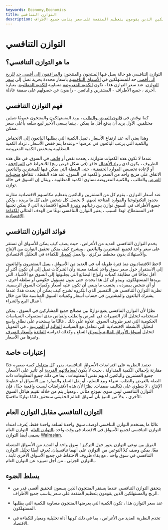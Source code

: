 ```yaml
---
keywords: Economy,Economics
title: التوازن التنافسي
description: يتحقق التوازن التنافسي عندما يستقر المنتجون الذين يسعون لتحقيق أقصى قدر من الأرباح والمستهلكين الذين يقومون بتعظيم المنفعة على سعر يناسب جميع الأطراف.
---
```


# التوازن التنافسي
## ما هو التوازن التنافسي؟

التوازن التنافسي هو حالة يصل فيها المنتجون والمنتجون [والمرافقون إلى أقصى حد](/utility) [للربح إلى أقصى](/profit) حد للمستهلكين في [الأسواق التنافسية](/market) بأسعار محددة بحرية تصل إلى [سعر التوازن](/equilibrium-quantity). عند سعر التوازن هذا ، تكون [الكمية المعروضة](/quantitysupplied) مساوية [للكمية المطلوبة](/quantitydemanded). بعبارة أخرى ، جميع الأطراف - المشترين والبائعين - راضون عن حصولهم على صفقة عادلة.

## فهم التوازن التنافسي

كما نوقش في [قانون العرض والطلب](/law-of-supply-demand) ، يريد المستهلكون والمنتجون عمومًا شيئين مختلفين. الأول يريد أن يدفع أقل ما يمكن ، بينما يسعى الأخير لبيع سلعه بأعلى سعر ممكن.

وهذا يعني أنه عند ارتفاع الأسعار ، تميل الكمية التي يطلبها البائعون إلى الانخفاض والكمية التي يرغب البائعون في عرضها - وعندما يتم خفض الأسعار ، تزداد الكمية المطلوبة وتنخفض الكمية المعروضة.

عندما لا تكون هذه الكميات متوازنة ، يحدث نقص أو [فائض](/surplus) في السوق. في ظل هذه الظروف ، يكون لدى [رواد الأعمال](/entrepreneur) حافز (في شكل فرص ربح) للانخراط في [المراجحة](/arbitrage) ، أو لإعادة تخصيص الموارد الحقيقية ، حتى النقطة التي يمكن فيها للمشترين والبائعين الاتفاق على مزيج واحد من السعر والكمية في السوق. عند هذه النقطة ، تتقاطع [منحنيات](/demand-curve) [العرض](/supply-curve) والطلب ، والكمية المعروضة تساوي الكمية المطلوبة ، ويقال إن السوق في حالة توازن.

عند أسعار التوازن ، يقوم كل من المشترين والبائعين بتعظيم مكاسبهم الاقتصادية مقارنة بحدود التكنولوجيا والموارد المتاحة لديهم. لا يحصل كل شخص على كل ما يريده ، ولكن جميع الأطراف في السوق توازن بين رغباتهم [وندرة](/scarcity) السلع الاقتصادية التي لا يمكن تجنبها قدر المستطاع. لهذا السبب ، يعتبر التوازن التنافسي نوعًا من الهدف المثالي [للكفاءة الاقتصادية](/economic_efficiency).

## فوائد التوازن التنافسي

يخدم التوازن التنافسي العديد من الأغراض ، حيث يصف كيف يمكن للأسواق أن تستقر على سعر واحد لجميع المشترين والبائعين ، ويشرح كيف يمكن تحقيق التوازن بين الإنتاج والاستهلاك بدون مخطط مركزي ، والعمل [كمعيار](/benchmark) للكفاءة في التحليل الاقتصادي.

لاحظ الاقتصاديون منذ فترة طويلة أنه في العديد من الأسواق ، يميل المشترون والبائعون إلى الاستقرار حول سعر سوق واحد لسلعة معينة وأن الشركات تميل إلى أن تكون أكثر أو أقل نجاحًا في مطابقة كميات وأنواع البضائع التي يجلبونها إلى السوق مع الأشياء. التي يريدها المستهلكون. ويبدو أن كل هذا يحدث حتى بدون مسؤول حكومي أو سلطة أخرى ، أو أي شخص بمفرده ، يحسب ما ينبغي أن تكون عليه أسعار وكميات السوق الرسمية. نظرية التوازن التنافسي هي التفسير الذي ابتكروه لشرح كيف يمكن أن يحدث هذا: عندما يشترك البائعون والمشترين في حساب أسعار وكميات السوق المناسبة معًا من خلال أعمال البيع والشراء.

نظرًا لأن التوازن التنافسي يضع توازنًا بين مصالح جميع المشاركين في السوق ، يمكن استخدامه لتحليل آثار التغييرات في العرض والطلب ولقياس مدى استصواب السياسات الحكومية التي تغير ظروف السوق. علاوة على ذلك ، غالبًا ما يستخدم على نطاق واسع لتحليل الأنشطة الاقتصادية التي تتعامل مع السياسة [المالية](/fiscalpolicy) أو [الضريبية](/taxation) ، في التمويل لتحليل [أسواق الأوراق المالية وأسواق](/stockmarket) السلع [،](/commodity-market) وكذلك لدراسة [الفائدة](/interestrate) [وأسعار الصرف](/exchangerate) وغيرها من الأسعار.

## إعتبارات خاصة

تعتمد النظرية على افتراضات الأسواق التنافسية. يقرر كل [متداول](/trader) كمية صغيرة جدًا مقارنة بإجمالي الكمية المتداولة ، بحيث لا يكون [لمعاملاتهم الفردية](/transaction) أي تأثير على الأسعار. جميع المشترين والبائعين لديهم نفس المعلومات ، بما في ذلك جميع المعلومات ذات الصلة بالعرض والطلب. شراء وبيع السلع ، أو نقل السلع والموارد بين الأسواق أو خطوط الإنتاج ، لا ينطوي على تكاليف صفقات. نظرًا لأن هذه الافتراضات ليست واقعية جدًا ، فإن التوازن التنافسي ليس سوى نموذج مثالي ، ومعيار يتم من خلاله تقييم هياكل السوق الأخرى ، بدلاً من التنبؤ بأن أسواق العالم الحقيقي ستحقق دائمًا توازنًا تنافسيًا.

## التوازن التنافسي مقابل التوازن العام

غالبًا ما يستخدم التوازن التنافسي لوصف سوق واحدة لسلعة واحدة فقط. يُعرف امتداد التوازن التنافسي لجميع الأسواق في الاقتصاد في وقت واحد [بالتوازن العام](/general-equilibrium-theory). التوازن العام يسمى أيضا التوازن [Walrasian](/walras-law).

الفرق بين نوعي التوازن يدور حول التركيز ؛ سوق واحد أو العديد من الأسواق المتصلة معًا. يمكن وصف كلا النوعين من التوازن على أنهما تنافسيان. يُعرف أيضًا تحليل التوازن التنافسي في سوق واحد ، مع بقاء ظروف الاحتفاظ في جميع الأسواق الأخرى ثابتة ، بالتوازن الجزئي ، من أجل تمييزه عن التوازن العام.

## يسلط الضوء

- يتحقق التوازن التنافسي عندما يستقر المنتجون الذين يسعون لتحقيق أقصى قدر من الربح والمستهلكين الذين يقومون بتعظيم المنفعة على سعر يناسب جميع الأطراف.

- عند سعر التوازن هذا ، تكون الكمية التي يعرضها المنتجون مساوية للكمية التي يطلبها المستهلكون.

- تخدم النظرية العديد من الأغراض ، بما في ذلك كونها أداة تحليلية ومعيار للكفاءة في الاقتصاد.

